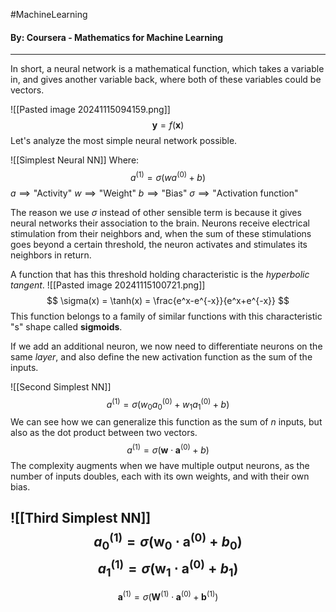 #MachineLearning 
#### By: Coursera - Mathematics for Machine Learning 
---
In short, a neural network is a mathematical function, which takes a variable in, and gives another variable back, where both of these variables could be vectors.

![[Pasted image 20241115094159.png]]
$$\pmb y =f(\pmb x)$$
Let's analyze the most simple neural network possible.

![[Simplest Neural NN]]
Where:
$$
a^{(1)}=\sigma(wa^{(0)}+b)
$$
$a \implies \text{"Activity"}$
$w \implies \text{"Weight"}$
$b \implies \text{"Bias"}$
$\sigma \implies \text{"Activation function"}$

The reason we use $\sigma$ instead of other sensible term is because it gives neural networks their association to the brain. Neurons receive electrical stimulation from their neighbors and, when the sum of these stimulations goes beyond a certain threshold, the neuron activates and stimulates its neighbors in return.

 A function that has this threshold holding characteristic is the *hyperbolic tangent*.
 ![[Pasted image 20241115100721.png]]
$$
\sigma(x) = \tanh(x) = \frac{e^x-e^{-x}}{e^x+e^{-x}}
$$
This function belongs to a family of similar functions with this characteristic "s" shape called **sigmoids**. 

If we add an additional neuron, we now need to differentiate neurons on the same *layer*, and also define the new activation function as the sum of the inputs.

![[Second Simplest NN]]
$$
a^{(1)}=\sigma(w_{0}a^{(0)}_{0}+w_{1}a^{(0)}_{1}+b)
$$
We can see how we can generalize this function as the sum of $n$ inputs, but also as the dot product between two vectors.
$$
a^{(1)}=\sigma(\pmb w \cdot \pmb a^{(0)}+b)
$$
The complexity augments when we have multiple output neurons, as the number of inputs doubles, each with its own weights, and with their own bias.

![[Third Simplest NN]]
$$
a_{0}^{(1)}=\sigma(\pmb w_{0} \cdot \pmb a^{(0)}+b_{0})
$$
$$
a_{1}^{(1)}=\sigma(\pmb w_{1} \cdot \pmb a^{(0)}+b_{1})
$$
---
$$
\pmb a^{(1)}=\sigma(\pmb W^{(1)} \cdot \pmb a^{(0)}+ \pmb b^{(1)})
$$

